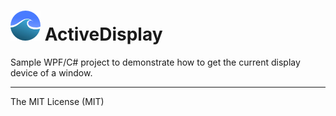 
![ActiveDisplay][logo] **ActiveDisplay**
=======

Sample WPF/C# project to demonstrate how to get the current display device of a window.


----------
The MIT License (MIT)


[logo]: https://github.com/spinico/ActiveDisplay/blob/master/Images/logo.png?raw=true "ActiveDisplay"
